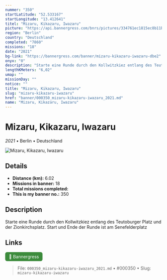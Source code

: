 ```yaml
---
nummer: "350"
startLatitude: "52.533167"
startLongitude: "13.412641"
titel: "Mizaru, Kikazaru, Iwazaru"
picture: "https://api.bannergress.com/bnrs/pictures/334761ec1815ec8b11b42c6d9105bb24"
region: "Berlin"
country: "Deutschland"
completed: "7860"
missions: "18"
date: "2021"
bg-link: "https://bannergress.com/banner/mizaru-kikazaru-iwazaru-dbe2"
onyx: "0"
description: "Starte eine Runde durch den Kollwitzkiez entlang des Teutoburger Platz und der Zionkirchsplatz.\nStart und Ende der Runde ist am Senefelderplatz"
lengthKMeters: "6,02"
umap: ""
missionDay: ""
notice: ""
title: "Mizaru, Kikazaru, Iwazaru"
slug: "mizaru-kikazaru-iwazaru"
href: "banner/000350_mizaru-kikazaru-iwazaru_2021.md"
name: "Mizaru, Kikazaru, Iwazaru"
---
```

# Mizaru, Kikazaru, Iwazaru

*2021* • Berlin • Deutschland

![Mizaru, Kikazaru, Iwazaru](https://api.bannergress.com/bnrs/pictures/334761ec1815ec8b11b42c6d9105bb24)



## Details
- **Distance (km):** 6.02
- **Missions in banner:** 18
- **Total missions completed:** 
- **This is my banner no.:** 350



## Description
Starte eine Runde durch den Kollwitzkiez entlang des Teutoburger Platz und der Zionkirchsplatz.
Start und Ende der Runde ist am Senefelderplatz



## Links
<a href="https://bannergress.com/banner/mizaru-kikazaru-iwazaru-dbe2" target="_blank" style="display:inline-block;margin-right:8px;padding:6px 12px;background:#3c8b3c;color:#fff;text-decoration:none;border-radius:6px;">🔗 Bannergress</a>



> File: `000350_mizaru-kikazaru-iwazaru_2021.md` • #000350 • Slug: `mizaru-kikazaru-iwazaru`
